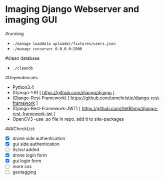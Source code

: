 # Imaging Django Webserver and imaging GUI

#running
- ```./manage loaddata uploader/fixtures/users.json```
- ```./manage runserver 0.0.0.0:2000 ```

#clean database
- ```./cleandb```

#Dependencies
- Python3.4
- (Django-1.9) [ https://github.com/django/django ]
- (Django-Rest-Framework) [ https://github.com/tomchristie/django-rest-framework ]
- (Django-Rest-Framework-JWT) [ https://github.com/GetBlimp/django-rest-framework-jwt ]
- OpenCV3
	-use .so file in repo. add it to site-packages

###CheckList:

- [X] drone side authentication
- [X] gui side authentication
- [ ] tls/ssl added
- [X] drone login form
- [X] gui login form
- [ ] more css
- [ ] geotagging
